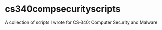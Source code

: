 # cs340compsecurityscripts
A collection of scripts I wrote for CS-340: Computer Security and Malware
